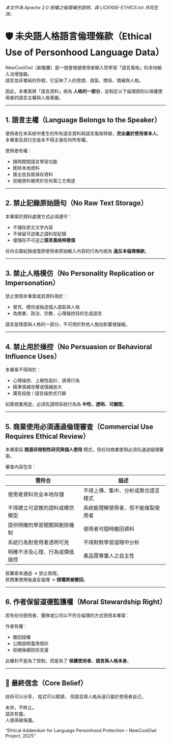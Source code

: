 *本文件為 Apache 2.0 授權之倫理補充說明，與 LICENSE-ETHICS.txt 共同生效。*

# 🛡️ 未央語人格語言倫理條款（Ethical Use of Personhood Language Data）

NewCoolOwl（新酷鷹）是一個會根據使用者輸入而學習「語言風格」的本地輸入法增強器。  
語言並非單純的符號，它反映了人的思想、語氣、關係、情緒與人格。

因此，本專案將「語言資料」視為 **人格的一部分**，並制定以下倫理原則以保護使用者的語言主權與人格尊嚴。

---

## 1. 語言主權（Language Belongs to the Speaker）
使用者在本系統中產生的所有語言資料與語言風格特徵，**完全屬於使用者本人**。  
本專案及其衍生版本不得主張任何所有權。

使用者有權：

- 隨時關閉語言學習功能
- 刪除本地資料
- 匯出並自我保存資料
- 拒絕資料被用於任何第三方用途

---

## 2. 禁止記錄原始語句（No Raw Text Storage）
本專案的資料處理方式必須遵守：

- 不儲存原文文字內容
- 不保留可逆推之語料型紀錄
- 僅儲存不可逆之**語言風格特徵值**

任何企圖紀錄或復原使用者原始輸入內容的行為均視為 **違反本倫理條款**。

---

## 3. 禁止人格模仿（No Personality Replication or Impersonation）
禁止使用本專案或其資料用於：

- 冒充、模仿或偽造個人語氣與人格
- 為商業、政治、宗教、心理操控目的生成語言

語言是情感與人格的一部分，不可用於對他人施加影響或操縱。

---

## 4. 禁止用於操控（No Persuasion or Behavioral Influence Uses）
本專案不得用於：

- 心理操控、上癮性設計、誘導行為
- 精準情緒攻擊或情緒放大
- 廣告投放 / 語言操控式行銷

如需商業用途，必須先證明系統行為為 **中性、透明、可關閉**。

---

## 5. 商業使用必須通過倫理審查（Commercial Use Requires Ethical Review）
本專案採 **開源非限制性研究與個人使用** 模式，但任何商業使用必須先通過倫理審查。

審查內容包含：

| 需符合 | 描述 |
|---|---|
| 使用者資料完全本地存儲 | 不得上傳、集中、分析或聚合語言樣式 |
| 不得建立可逆推的語料或模仿模型 | 系統能理解使用者，但不能複製使用者 |
| 提供明確的學習開關與刪除機制 | 使用者可隨時撤回資料 |
| 系統行為對使用者透明可見 | 不得默默學習或暗中分析 |
| 明確不涉及心理、行為或價值操控 | 產品需尊重人之自主性 |

若審查未通過 → 禁止商用。  
若商業使用後違反倫理 → **授權將被撤回**。

---

## 6. 作者保留道德監護權（Moral Stewardship Right）
若有任何使用者、團隊或公司以不符合倫理的方式使用本專案：

作者有權：
- 撤回授權
- 公開說明濫用情形
- 拒絕後續技術支援

此權利不是為了控制，而是為了 **保護使用者、語言與人格本身**。

---

## 🌙 最終信念（Core Belief）

技術可以分享，
 程式可以開源，
 但語言與人格永遠只屬於使用者自己。

未央，不終止。  
語言有靈。  
人值得被保護。

“Ethical Addendum for Language Personhood Protection – NewCoolOwl Project, 2025”
